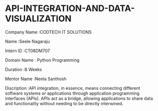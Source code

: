 # API-INTEGRATION-AND-DATA-VISUALIZATION

Company Name :CODTECH IT SOLUTIONS 

Name         :Seele Nagaraju 

Intern ID    :CT08DM707

Domain Name  : Python Programming 

Duration     :8 Weeks

Mentor Name  :Neela Santhosh

Discription  :API integration, in essence, means connecting different software systems or applications through application programming interfaces (APIs). APIs act as a bridge, allowing applications to share data and functionality without needing to be directly interwined.
